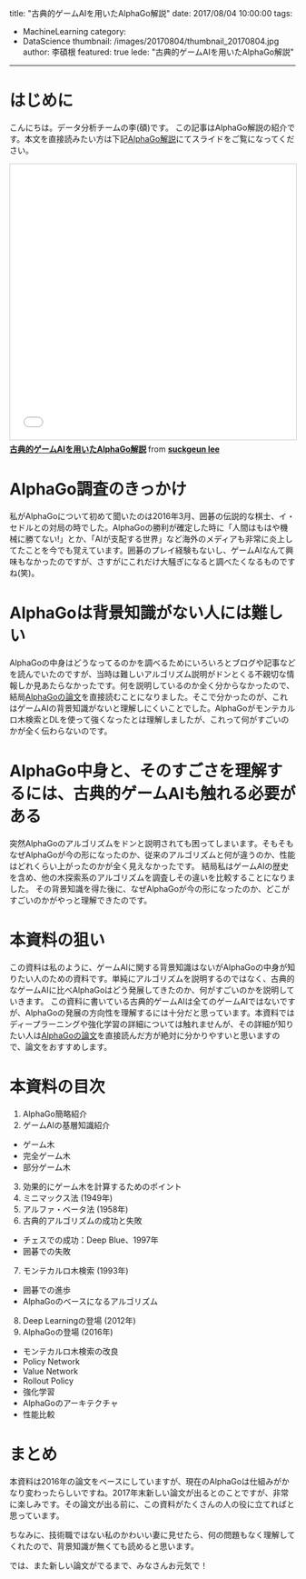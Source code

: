 title: "古典的ゲームAIを用いたAlphaGo解説"
date: 2017/08/04 10:00:00
tags:
  - MachineLearning
category:
  - DataScience
thumbnail: /images/20170804/thumbnail_20170804.jpg
author: 李碩根
featured: true
lede: "古典的ゲームAIを用いたAlphaGo解説"
---

# はじめに
こんにちは。データ分析チームの李(碩)です。
この記事はAlphaGo解説の紹介です。本文を直接読みたい方は下記[AlphaGo解説](https://www.slideshare.net/suckgeunlee/aialphago/suckgeunlee/aialphago)にてスライドをご覧になってください。

<iframe src="//www.slideshare.net/slideshow/embed_code/key/MkHgW3PHRXZxOL" width="595" height="485" frameborder="0" marginwidth="0" marginheight="0" scrolling="no" style="border:1px solid #CCC; border-width:1px; margin-bottom:5px; max-width: 100%;" allowfullscreen> </iframe> <div style="margin-bottom:5px"> <strong> <a href="//www.slideshare.net/suckgeunlee/aialphago" title="古典的ゲームAIを用いたAlphaGo解説" target="_blank">古典的ゲームAIを用いたAlphaGo解説</a> </strong> from <strong><a target="_blank" href="https://www.slideshare.net/suckgeunlee">suckgeun lee</a></strong> </div>

# AlphaGo調査のきっかけ
私がAlphaGoについて初めて聞いたのは2016年3月、囲碁の伝説的な棋士、イ・セドルとの対局の時でした。AlphaGoの勝利が確定した時に「人間はもはや機械に勝てない!」とか、「AIが支配する世界」など海外のメディアも非常に炎上してたことを今でも覚えています。囲碁のプレイ経験もないし、ゲームAIなんて興味もなかったのですが、さすがにこれだけ大騒ぎになると調べたくなるものですね(笑)。

# AlphaGoは背景知識がない人には難しい
AlphaGoの中身はどうなってるのかを調べるためにいろいろとブログや記事などを読んでいたのですが、当時は難しいアルゴリズム説明がドンとくる不親切な情報しか見あたらなかったです。何を説明しているのか全く分からなかったので、結局[AlphaGoの論文]を直接読むことになりました。そこで分かったのが、これはゲームAIの背景知識がないと理解しにくいことでした。AlphaGoがモンテカルロ木検索とDLを使って強くなったとは理解しましたが、これって何がすごいのかが全く伝わらないのです。

[AlphaGoの論文]:https://www.nature.com/nature/journal/v529/n7587/full/nature16961.html

# AlphaGo中身と、そのすごさを理解するには、古典的ゲームAIも触れる必要がある
突然AlphaGoのアルゴリズムをドンと説明されても困ってしまいます。そもそもなぜAlphaGoが今の形になったのか、従来のアルゴリズムと何が違うのか、性能はどれくらい上がったのかが全く見えなかったです。
結局私はゲームAIの歴史を含め、他の木探索系のアルゴリズムを調査しその違いを比較することになりました。
その背景知識を得た後に、なぜAlphaGoが今の形になったのか、どこがすごいのかがやっと理解できたのです。

# 本資料の狙い
この資料は私のように、ゲームAIに関する背景知識はないがAlphaGoの中身が知りたい人のための資料です。単純にアルゴリズムを説明するのではなく、古典的なゲームAIに比べAlphaGoはどう発展してきたのか、何がすごいのかを説明していきます。
この資料に書いている古典的ゲームAIは全てのゲームAIではないですが、AlphaGoの発展の方向性を理解するには十分だと思っています。本資料ではディープラーニングや強化学習の詳細については触れませんが、その詳細が知りたい人は[AlphaGoの論文]を直接読んだ方が絶対に分かりやすいと思いますので、論文をおすすめします。

# 本資料の目次
1. AlphaGo簡略紹介
2. ゲームAIの基層知識紹介
 * ゲーム木
 * 完全ゲーム木
 * 部分ゲーム木
3. 効果的にゲーム木を計算するためのポイント
4. ミニマックス法 (1949年)
5. アルファ・ベータ法 (1958年)
6. 古典的アルゴリズムの成功と失敗
 * チェスでの成功：Deep Blue、1997年
 * 囲碁での失敗
7. モンテカルロ木検索 (1993年)
 * 囲碁での進歩
 * AlphaGoのベースになるアルゴリズム
8. Deep Learningの登場 (2012年)
9. AlphaGoの登場 (2016年)
 * モンテカルロ木検索の改良
 * Policy Network
 * Value Network
 * Rollout Policy
 * 強化学習
 * AlphaGoのアーキテクチャ
 * 性能比較

# まとめ
本資料は2016年の論文をベースにしていますが、現在のAlphaGoは仕組みがかなり変わったらしいですね。2017年末新しい論文が出るとのことですが、非常に楽しみです。その論文が出る前に、この資料がたくさんの人の役に立てればと思っています。

ちなみに、技術職ではない私のかわいい妻に見せたら、何の問題もなく理解してくれたので、背景知識が無くても読めると思います。

では、また新しい論文がでるまで、みなさんお元気で！

